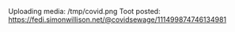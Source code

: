 Uploading media: /tmp/covid.png
Toot posted: https://fedi.simonwillison.net/@covidsewage/111499874746134981
